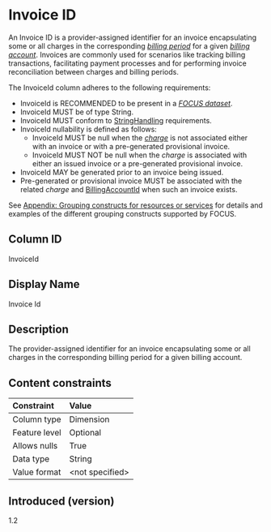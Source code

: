 # Invoice ID

An Invoice ID is a provider-assigned identifier for an invoice encapsulating some or all charges in the corresponding [*billing period*](#glossary:billing-period) for a given [*billing account*](#glossary:billing-account). Invoices are commonly used for scenarios like tracking billing transactions, facilitating payment processes and for performing invoice reconciliation between charges and billing periods.

The InvoiceId column adheres to the following requirements:

* InvoiceId is RECOMMENDED to be present in a [*FOCUS dataset*](#glossary:FOCUS-dataset).
* InvoiceId MUST be of type String.
* InvoiceId MUST conform to [StringHandling](#stringhandling) requirements.
* InvoiceId nullability is defined as follows:
  * InvoiceId MUST be null when the [*charge*](#glossary:charge) is not associated either with an invoice or with a pre-generated provisional invoice.
  * InvoiceId MUST NOT be null when the *charge* is associated with either an issued invoice or a pre-generated provisional invoice.
* InvoiceId MAY be generated prior to an invoice being issued.
* Pre-generated or provisional invoice MUST be associated with the related *charge* and [BillingAccountId](#billingaccountid) when such an invoice exists.

See [Appendix: Grouping constructs for resources or services](#groupingconstructsforresourcesorservices) for details and examples of the different grouping constructs supported by FOCUS.

## Column ID

InvoiceId

## Display Name

Invoice Id

## Description

The provider-assigned identifier for an invoice encapsulating some or all charges in the corresponding billing period for a given billing account.

## Content constraints

|    Constraint   |      Value       |
|:----------------|:-----------------|
| Column type     | Dimension        |
| Feature level   | Optional        |
| Allows nulls    | True            |
| Data type       | String           |
| Value format    | \<not specified> |

## Introduced (version)

1.2

